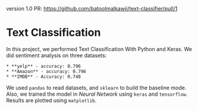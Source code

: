 version 1.0 PR: https://github.com/batoolmalkawii/text-classifier/pull/1


# Text Classification

In this project, we performed Text Classification With Python and Keras.
We did sentiment analysis on three datasets:

    * **yelp** - accuracy: 0.796
    * **Amazon** - accuracy: 0.796
    * **IMDB** - Accuracy: 0.748

We used `pandas` to read datasets, and `sklearn` to build the baseline mode.
Also, we trained the model in _Neural Network_ using `keras` and `tensorflow`.
Results are plotted using `matplotlib`.

